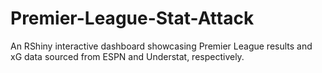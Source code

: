 # Premier-League-Stat-Attack
An RShiny interactive dashboard showcasing Premier League results and xG data sourced from ESPN and Understat, respectively.
